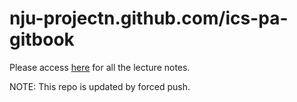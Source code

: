 # nju-projectn.github.com/ics-pa-gitbook

Please access [here](https://nju-projectn.github.io/ics-pa-gitbook) for all the lecture notes.

NOTE: This repo is updated by forced push.
